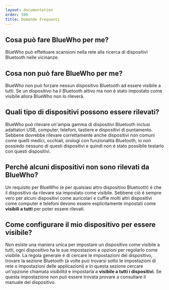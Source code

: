 ```yaml
---
layout: documentation
order: 500
title: Domande frequenti
---
```

## Cosa può fare BlueWho per me?

BlueWho può effettuare scansioni nella rete alla ricerca di dispositivi
Bluetooth nelle vicinanze.

## Cosa non può fare BlueWho per me?

BlueWho non può forzare nessun dispositivo Bluetooth ad essere visibile a tutti.
Se un dispositivo ha il Bluetooth attivo ma non é stato impostato come visibile
allora BlueWho non lo rileverà.

## Quali tipo di dispositivi possono essere rilevati?

BlueWho può rilevare un'ampia gamma di dispositivi Bluetooth inclusi adattatori
USB, computer, telefoni, tastiere e dispositivi di puntamento.
Sebbene dovrebbe rilevare correttamente anche dispositivi non comuni come quelli
medici, occhiali, orologi con funzionalità  Bluetooth, io non possiedo nessuno
di questi dispositivi e quindi non é stato possibile testarlo con questi
dispositivi.

## Perché alcuni dispositivi non sono rilevati da BlueWho?

Un requisito per BlueWho (e per qualsiasi altro dispositivo Bluetooth) é che il
dispositivo da rilevare sia impostato come visibile.
Sebbene ciò é sempre vero per alcuni dispositivi come auricolari e cuffie molti
altri dispositivi come computer e telefoni devono essere  esplicitamente
impostati come **visibili a tutti** per poter essere rilevati.

## Come configurare il mio dispositivo per essere visibile?

Non esiste una maniera unica per impostare un dispositivo come visibile a tutti,
ogni dispositivo ha le sue impostazioni e opzioni per regolarlo come visibile.
La regola generale é di cercare le impostazioni del dispositivo, trovare la
sezione Bluetooth (a volte può trovarsi sotto le impostazioni di rete o
impostazioni delle applicazioni) e in questa sezione cercare un'opzione chiamata
*visibilità* e impostarla a **visibile a tutti i dispositivi**.
Se questa impostazione non può essere trovata provare a consultare il manuale
del dispositivo.
